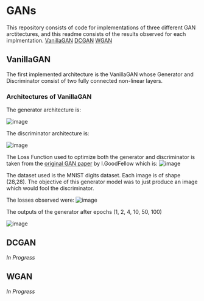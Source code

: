 # GANs

This repository consists of code for implementations of three different GAN arctitectures, and this readme consists of the results observed for each implmentation.
[VanillaGAN](##VanillaGAN)
[DCGAN](##DCGAN)
[WGAN](##WGAN)

## VanillaGAN

The first implemented architecture is the VanillaGAN whose Generator and Discriminator consist of two fully connected non-linear layers.

### Architectures of VanillaGAN

The generator architecture is:

![image](https://github.com/psvkaushik/GANs/assets/86014345/748168dd-93e0-4d63-acd9-b7798f74bcbc)

The discriminator architecture is:

![image](https://github.com/psvkaushik/GANs/assets/86014345/7f1337c5-44d4-4104-aac9-8c98cbc89fcb)

The Loss Function used to optimize both the generator and discriminator is taken from the [original GAN paper](https://arxiv.org/pdf/1406.2661.pdf) by I.GoodFellow which is: ![image](https://github.com/psvkaushik/GANs/assets/86014345/19e4f266-b643-45a2-a753-9cf946030541)

The dataset used is the MNIST digits dataset. Each image is of shape (28,28). The objective of this generator model was to just produce an image which would fool the discriminator.

The losses observed were:
![image](https://github.com/psvkaushik/GANs/assets/86014345/16b5c202-d468-434e-b386-05559a5187c0)

The outputs of the generator after epochs  (1, 2, 4, 10, 50, 100)

![image](https://github.com/psvkaushik/GANs/assets/86014345/cbe8001f-e202-4fb5-be17-dfc7bf400a12)



## DCGAN
*In Progress*

## WGAN
*In Progress*



